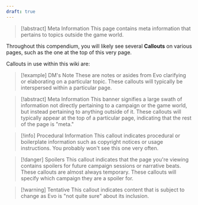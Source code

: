 ```yaml
---
draft: true
---
```

> [!abstract] Meta Information
> This page contains meta information that pertains to topics outside the game world. 

Throughout this compendium, you will likely see several **Callouts** on various pages, such as the one at the top of this very page.

Callouts in use within this wiki are:

> [!example] DM's Note
> These are notes or asides from Evo clarifying or elaborating on a particular topic. These callouts will typically be interspersed within a particular page. 

> [!abstract] Meta Information
> This banner signifies a large swath of information not directly pertaining to a campaign or the game world, but instead pertaining to anything outside of it. These callouts will typically appear at the top of a particular page, indicating that the rest of the page is "meta."

> [!info] Procedural Information
> This callout indicates procedural or boilerplate information such as copyright notices or usage instructions. You probably won't see this one very often.

> [!danger] Spoilers
> This callout indicates that the page you're viewing contains spoilers for future campaign sessions or narrative beats. These callouts are almost always temporary.
> These callouts will specify which campaign they are a spoiler for.

> [!warning] Tentative
> This callout indicates content that is subject to change as Evo is "not quite sure" about its inclusion. 


